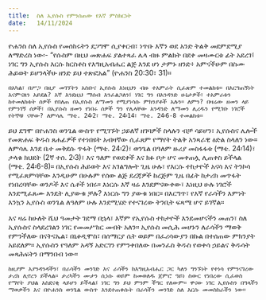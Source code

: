 ```yaml
---
title:  ስለ ኢየሱስ የምንሰጠው የእኛ ምስክርነት
date:   14/11/2024
---
```


ዮሐንስ ስለ ኢየሱስ የመሰከሩትን ደጋግሞ ሲያቀርብ፣ ነጥቡ እኛን ወደ አንድ ትልቅ መደምደሚያ ለማድረስ ነው፡- “የሱስም በዚህ መጽሐፍ ያልተጻፈ ሌላ ብዙ ምልክት በደቀ መዛሙርቱ ፊት አደረገ፤ ነገር ግን ኢየሱስ እርሱ ክርስቶስ የእግዚአብሔር ልጅ እንደ ሆነ ታምኑ ዘንድ፥ አምናችሁም በስሙ ሕይወት ይሆንላችሁ ዘንድ ይህ ተጽፎአል” (ዮሐንስ 20:30፣ 31)።

`በአካል፣ በሥጋ በዚያ መገኘትን አስቡና ኢየሱስ እነዚህን ብዙ ተአምራት ሲፈጽም ተመልከቱ። በእርግጠኝነት እናምናለን አይደል? እኛ እንደዚህ ማሰብ እንፈልጋለን፤ ነገር ግን በአንዳንድ ሁኔታዎች፣ ተአምራቱን ከተመለከቱት ሰዎች የበለጠ በኢየሱስ ለማመን የሚያነሳሱ ምክንያቶች አሉን። ለምን? በዛሬው ዘመን ላይ የምንገኝ ሰዎች፣ በኢየሱስ ዘመን የነበሩ ሰዎች ግን የሌላቸው አንዳንድ ለማመን ሊረዱን የሚገቡ ነገሮች የትኞቹ ናቸው? ለምሳሌ ማቴ. 24፡2፣ ማቴ. 24፡14፣ ማቴ. 24፡6-8 ተመልከቱ።`

ይህ ደግሞ በዮሐንስ ወንጌል ውስጥ የሚገኙት ኃይለኛ ዘገባዎች ስላሉን ብቻ ሳይሆን፣ ኢየሱስና ሌሎች የመጽሐፍ ቅዱስ ጸሐፊዎች የተነበዩት አብዛኛው ሲፈጸም የማየት ትልቅ አንጻራዊ ዕድል ስላለን ነው። ለምሳሌ እንደ ቤተ መቅደሱ ጥፋት (ማቴ. 24፡2)፣ ወንጌል በዓለም ዙሪያ መስፋፋቱ (ማቴ. 24፡14)፣ ታላቁ ክህደት (2ኛ ተሰ. 2፡3)፣ እና ዓለም የወደቀች እና ክፉ ቦታ ሆና መቀጠሏ ሊጠቀስ ይችላል (ማቴ. 24፡6-8)። በኢየሱስ ሕይወት እና አገልግሎት ጊዜ ሁሉ፣ የእርሱ ተከታዮች አናሳ እና ትንኮሳ የሚፈጸምባቸው እንዲሁም በሁሉም የሰው ልጅ ደረጃዎች ከረጅም ጊዜ በፊት ከታሪክ መጥፋት የነበረባቸው ወንዶች እና ሴቶች ነበሩ። እነርሱ እኛ ዛሬ እንደምናውቀው፣ እነዚህ ሁሉ ነገሮች እንደሚፈጸሙ እንዴት ሊያውቁ ቻሉ? እነርሱ ግን ያውቁ ነበር። በእርግጥ፣ የእኛ የራሳችን እምነት እንኳን ኢየሱስ ወንጌል ለዓለም ሁሉ እንደሚሄድ የተናገረው ትንቢት ፍጻሜ ሆኖ ይገኛል።

እና ዛሬ ከሁለት ሺህ ዓመታት ገደማ በኋላ፣ እኛም የኢየሱስ ተከታዮች እንደመሆናችን መጠን፣ ስለ ኢየሱስና ስላደረገልን ነገር የመመሥከር መብት አለን። ኢየሱስ መሲሕ መሆኑን ለራሳችን ማወቅ የምንችለው በናትናኤል፣ በኒቆዲሞስ፣ በሰማርያ ሴት ወይም በፈሪሳውያን በኩል በተሰጠው ምክንያት አይደለም። ኢየሱስን የዓለም አዳኝ አድርገን የምንቀበለው በመንፈስ ቅዱስ የወቀሳ ኃይልና ቅዱሳት መጻሕፍትን በማንበብ ነው።

`ከዚያም እያንዳንዳችን፣ በራሳችን መንገድ እና ራሳችን ከእግዚአብሔር ጋር ካለን ግንኙነት የተነሳ የምንናገረው ታሪክ ሊኖረን ይችላል። ታሪካችን ሙታን ሲነሱ ወይም ከመወለዱ ጀምሮ ዓይነ ስውር የነበረው ሲፈወስ የማየት ያህል አስደናቂ ላይሆን ይችላል፤ ነገር ግን ይህ ምንም ችግር የለውም። ዋናው ነገር ኢየሱስን በግላችን ማወቃችን እና በዮሐንስ ወንጌል ውስጥ እንደተጠቀሱት በራሳችን መንገድ ስለ እርሱ መመስከራችን ነው።`